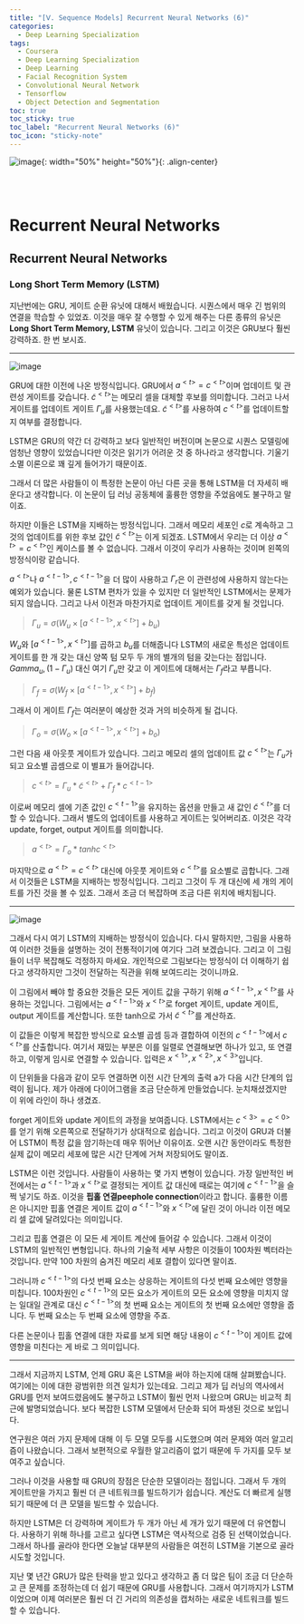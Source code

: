```yaml
---
title: "[Ⅴ. Sequence Models] Recurrent Neural Networks (6)"
categories:
  - Deep Learning Specialization
tags:
  - Coursera
  - Deep Learning Specialization
  - Deep Learning
  - Facial Recognition System
  - Convolutional Neural Network
  - Tensorflow
  - Object Detection and Segmentation
toc: true
toc_sticky: true
toc_label: "Recurrent Neural Networks (6)"
toc_icon: "sticky-note"
---
```


![image](https://user-images.githubusercontent.com/55765292/187809649-f4918caf-ae96-4f46-a0cf-42ba990450d9.png){: width="50%" height="50%"}{: .align-center}

<br><br>

# Recurrent Neural Networks

## Recurrent Neural Networks

### Long Short Term Memory (LSTM)

지난번에는 GRU, 게이트 순환 유닛에 대해서 배웠습니다. 시퀀스에서 매우 긴 범위의 연결을 학습할 수 있었죠. 이것을 매우 잘 수행할 수 있게 해주는 다른 종류의 유닛은 **Long Short Term Memory, LSTM** 유닛이 있습니다. 그리고 이것은 GRU보다 훨씬 강력하죠. 한 번 보시죠.

---

![image](https://user-images.githubusercontent.com/55765292/188659783-95c48206-c28b-490b-9c14-338477aaa491.png)

GRU에 대한 이전에 나온 방정식입니다. GRU에서 $a^{< t>} = c^{< t>}$이며 업데이트 및 관련성 게이트를 갖습니다. $\tilde{c}^{< t>}$는 메모리 셀을 대체할 후보를 의미합니다. 그러고 나서 게이트를 업데이트 게이트 $\Gamma_u$를 사용했는데요. $\tilde{c}^{< t>}$를 사용하여 $c^{< t>}$를 업데이트할지 여부를 결정합니다.

LSTM은 GRU의 약간 더 강력하고 보다 일반적인 버전이며 논문으로 시퀀스 모델링에 엄청난 영향이 있었습니다만 이것은 읽기가 어려운 것 중 하나라고 생각합니다. 기울기 소멸 이론으로 꽤 깊게 들어가기 때문이죠.

그래서 더 많은 사람들이 이 특정한 논문이 아닌 다른 곳을 통해 LSTM을 더 자세히 배운다고 생각합니다. 이 논문이 딥 러닝 공동체에 훌륭한 영향을 주었음에도 불구하고 말이죠.

하지만 이들은 LSTM을 지배하는 방정식입니다. 그래서 메모리 세포인 $c$로 계속하고 그것의 업데이트를 위한 후보 값인 $\tilde{c}^{< t>}$는 이게 되겠죠. LSTM에서 우리는 더 이상 $a^{< t>} = c^{< t>}$인 케이스를 볼 수 없습니다. 그래서 이것이 우리가 사용하는 것이며 왼쪽의 방정식이랑 같습니다.

$a^{< t>}$나 $a^{< t-1>}, c^{< t-1>}$을 더 많이 사용하고 $\Gamma_r$은 이 관련성에 사용하지 않는다는 예외가 있습니다. 물론 LSTM 편차가 있을 수 있지만 더 일반적인 LSTM에서는 문제가 되지 않습니다. 그리고 나서 이전과 마찬가지로 업데이트 게이트를 갖게 될 것입니다.

> $\Gamma_u = \sigma(W_u \times [a^{< t-1>}, x^{< t>}] + b_u)$

$W_u$와 $[a^{< t-1>}, x^{< t>}]$를 곱하고 $b_u$를 더해줍니다 LSTM의 새로운 특성은 업데이트 게이트를 한 개 갖는 대신 양쪽 텀 모두 두 개의 별개의 텀을 갖는다는 점입니다. $Gamma_u, (1- \Gamma_u)$ 대신 여기 $\Gamma_u$만 갖고 이 게이트에 대해서는 $\Gamma_f$라고 부릅니다.

> $\Gamma_f = \sigma(W_f \times [a^{< t-1>}, x^{< t>}] + b_f)$

그래서 이 게이트 $\Gamma_f$는 여러분이 예상한 것과 거의 비슷하게 될 겁니다.

> $\Gamma_o = \sigma(W_o \times [a^{< t-1>}, x^{< t>}] + b_o)$

그런 다음 새 아웃풋 게이트가 있습니다. 그리고 메모리 셀의 업데이트 값 $c^{< t>}$는 $\Gamma_u$가 되고 요소별 곱셈으로 이 별표가 들어갑니다.

> $c^{< t>} = \Gamma_u * \tilde{c}^{< t>} + \Gamma_f * c^{< t-1>}$

이로써 메모리 셀에 기존 값인 $c^{< t-1>}$을 유지하는 옵션을 만들고 새 값인 $\tilde{c}^{< t>}$를 더할 수 있습니다. 그래서 별도의 업데이트를 사용하고 게이트는 잊어버리죠. 이것은 각각 update, forget, output 게이트를 의미합니다.

> $a^{< t>} = \Gamma_o * tanhc^{< t>}$

마지막으로 $a^{< t>} = c^{< t>}$ 대신에 아웃풋 게이트와 $c^{< t>}$를 요소별로 곱합니다. 그래서 이것들은 LSTM을 지배하는 방정식입니다. 그리고 그것이 두 개 대신에 세 개의 게이트를 가진 것을 볼 수 있죠. 그래서 조금 더 복잡하며 조금 다른 위치에 배치됩니다.

---

![image](https://user-images.githubusercontent.com/55765292/188659874-4bf2c287-940c-4559-b744-1507097d1101.png)

그래서 다시 여기 LSTM의 지배하는 방정식이 있습니다. 다시 말하지만, 그림을 사용하여 이러한 것들을 설명하는 것이 전통적이기에 여기다 그려 보겠습니다. 그리고 이 그림들이 너무 복잡해도 걱정하지 마세요. 개인적으로 그림보다는 방정식이 더 이해하기 쉽다고 생각하지만 그것이 전달하는 직관을 위해 보여드리는 것이니까요.

이 그림에서 빼야 할 중요한 것들은 모든 게이트 값을 구하기 위해 $a^{< t-1>}, x^{< t>}$를 사용하는 것입니다. 그림에서는 $a^{< t-1>}$와 $x^{< t>}$로 forget 게이트, update 게이트, output 게이트를 계산합니다. 또한 tanh으로 가서 $\tilde{c}^{< t>}$를 계산하죠.

이 값들은 이렇게 복잡한 방식으로 요소별 곱셈 등과 결합하여 이전의 $c^{< t-1>}$에서 $c^{< t>}$를 산출합니다. 여기서 재밌는 부분은 이를 일렬로 연결해보면 하나가 있고, 또 연결하고, 이렇게 임시로 연결할 수 있습니다. 입력은 $x^{<1>},x^{<2>},x^{<3>}$입니다.

이 단위들을 다음과 같이 모두 연결하면 이전 시간 단계의 출력 a가 다음 시간 단계의 입력이 됩니다. 제가 아래에 다이어그램을 조금 단순하게 만들었습니다. 눈치채셨겠지만 이 위에 라인이 하나 생겼죠.

forget 게이트와 update 게이트의 과정을 보여줍니다. LSTM에서는 $c^{<3>} = c^{<0>}$를 얻기 위해 오른쪽으로 전달하기가 상대적으로 쉽습니다. 그리고 이것이 GRU과 더불어 LSTM이 특정 값을 암기하는데 매우 뛰어난 이유이죠. 오랜 시간 동안이라도 특정한 실제 값이 메모리 세포에 많은 시간 단계에 거쳐 저장되어도 말이죠.

LSTM은 이런 것입니다. 사람들이 사용하는 몇 가지 변형이 있습니다. 가장 일반적인 버전에서는 $a^{< t-1>}$과 $x^{< t>}$로 결정되는 게이트 값 대신에 때로는 여기에 $c^{< t-1>}$을 슬쩍 넣기도 하죠. 이것을 **핍홀 연결peephole connection**이라고 합니다. 훌륭한 이름은 아니지만 핍홀 연결은 게이트 값이 $a^{< t-1>}$와 $x^{< t>}$에 달린 것이 아니라 이전 메모리 셀 값에 달려있다는 의미입니다.

그리고 핍홀 연결은 이 모든 세 게이트 계산에 들어갈 수 있습니다. 그래서 이것이 LSTM의 일반적인 변형입니다. 하나의 기술적 세부 사항은 이것들이 100차원 벡터라는 것입니다. 만약 100 차원의 숨겨진 메모리 세포 결합이 있다면 말이죠.

그러니까 $c^{< t-1>}$의 다섯 번째 요소는 상응하는 게이트의 다섯 번째 요소에만 영향을 미칩니다. 100차원인 $c^{< t-1>}$의 모든 요소가 게이트의 모든 요소에 영향을 미치지 않는 일대일 관계로 대신 $c^{< t-1>}$의 첫 번째 요소는 게이트의 첫 번째 요소에만 영향을 줍니다. 두 번째 요소는 두 번째 요소에 영향을 주죠.

다른 논문이나 핍홀 연결에 대한 자료를 보게 되면 해당 내용이 $c^{< t-1>}$이 게이트 값에 영향을 미친다는 게 바로 그 의미입니다.

---

그래서 지금까지 LSTM, 언제 GRU 혹은 LSTM을 써야 하는지에 대해 살펴봤습니다. 여기에는 이에 대한 광범위한 의견 일치가 있는데요. 그리고 제가 딥 러닝의 역사에서 GRU를 먼저 보여드렸음에도 불구하고 LSTM이 훨씬 먼저 나왔으며 GRU는 비교적 최근에 발명되었습니다. 보다 복잡한 LSTM 모델에서 단순화 되어 파생된 것으로 보입니다.

연구원은 여러 가지 문제에 대해 이 두 모델 모두를 시도했으며 여러 문제와 여러 알고리즘이 나왔습니다. 그래서 보편적으로 우월한 알고리즘이 없기 때문에 두 가지를 모두 보여주고 싶습니다.

그러나 이것을 사용할 때 GRU의 장점은 단순한 모델이라는 점입니다. 그래서 두 개의 게이트만을 가지고 훨씬 더 큰 네트워크를 빌드하기가 쉽습니다. 계산도 더 빠르게 실행되기 때문에 더 큰 모델을 빌드할 수 있습니다.

하지만 LSTM은 더 강력하며 게이트가 두 개가 아닌 세 개가 있기 때문에 더 유연합니다. 사용하기 위해 하나를 고르고 싶다면 LSTM은 역사적으로 검증 된 선택이었습니다. 그래서 하나를 골라야 한다면 오늘날 대부분의 사람들은 여전히 LSTM을 기본으로 골라 시도할 것입니다.

지난 몇 년간 GRU가 많은 탄력을 받고 있다고 생각하고 좀 더 많은 팀이 조금 더 단순하고 큰 문제를 조정하는데 더 쉽기 때문에 GRU를 사용합니다. 그래서 여기까지가 LSTM이었으며 이제 여러분은 훨씬 더 긴 거리의 의존성을 캡처하는 새로운 네트워크를 빌드할 수 있습니다.
